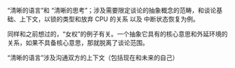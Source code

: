 “清晰的语言”和 “清晰的思考”；涉及需要限定谈论的抽象概念的范畴，和谈论基础、上下文，以锁的类型和放弃 CPU 的关系 以及 中断状态恢复为例。

同样和之前想过的，“女权”的例子有关。一个抽象它具有的核心意思和外延环境的关系，如果不具备核心意思，那就脱离了谈论范围。

“清晰的语言”涉及沟通双方的上下文（包括现在和未来的自己）
